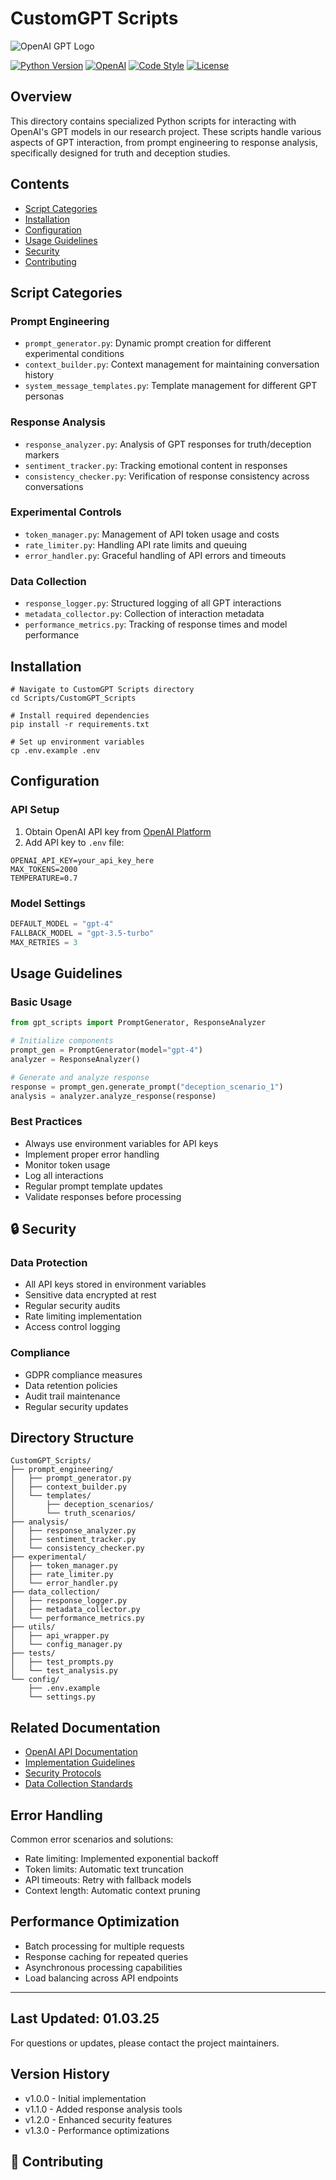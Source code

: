 # CustomGPT Scripts

![OpenAI GPT Logo](https://openai.com/content/images/2022/05/openai-avatar.png)

[![Python Version](https://img.shields.io/badge/python-3.8%2B-blue.svg)](https://www.python.org/downloads/)
[![OpenAI](https://img.shields.io/badge/OpenAI-API-green.svg)](https://openai.com/blog/openai-api)
[![Code Style](https://img.shields.io/badge/code%20style-PEP8-brightgreen.svg)](https://www.python.org/dev/peps/pep-0008/)
[![License](https://img.shields.io/badge/license-MIT-blue.svg)](LICENSE)

## Overview

This directory contains specialized Python scripts for interacting with OpenAI's GPT models in our research project. These scripts handle various aspects of GPT interaction, from prompt engineering to response analysis, specifically designed for truth and deception studies.

## Contents

- [Script Categories](#script-categories)
- [Installation](#installation)
- [Configuration](#configuration)
- [Usage Guidelines](#usage-guidelines)
- [Security](#-security)
- [Contributing](#-contributing)

## Script Categories

### Prompt Engineering

- `prompt_generator.py`: Dynamic prompt creation for different experimental conditions
- `context_builder.py`: Context management for maintaining conversation history
- `system_message_templates.py`: Template management for different GPT personas

### Response Analysis

- `response_analyzer.py`: Analysis of GPT responses for truth/deception markers
- `sentiment_tracker.py`: Tracking emotional content in responses
- `consistency_checker.py`: Verification of response consistency across conversations

### Experimental Controls

- `token_manager.py`: Management of API token usage and costs
- `rate_limiter.py`: Handling API rate limits and queuing
- `error_handler.py`: Graceful handling of API errors and timeouts

### Data Collection

- `response_logger.py`: Structured logging of all GPT interactions
- `metadata_collector.py`: Collection of interaction metadata
- `performance_metrics.py`: Tracking of response times and model performance

## Installation

```shell
# Navigate to CustomGPT Scripts directory
cd Scripts/CustomGPT_Scripts

# Install required dependencies
pip install -r requirements.txt

# Set up environment variables
cp .env.example .env
```

## Configuration

### API Setup

1. Obtain OpenAI API key from [OpenAI Platform](https://platform.openai.com)
2. Add API key to `.env` file:

```properties
OPENAI_API_KEY=your_api_key_here
MAX_TOKENS=2000
TEMPERATURE=0.7
```

### Model Settings

```python
DEFAULT_MODEL = "gpt-4"
FALLBACK_MODEL = "gpt-3.5-turbo"
MAX_RETRIES = 3
```

## Usage Guidelines

### Basic Usage

```python
from gpt_scripts import PromptGenerator, ResponseAnalyzer

# Initialize components
prompt_gen = PromptGenerator(model="gpt-4")
analyzer = ResponseAnalyzer()

# Generate and analyze response
response = prompt_gen.generate_prompt("deception_scenario_1")
analysis = analyzer.analyze_response(response)
```

### Best Practices

- Always use environment variables for API keys
- Implement proper error handling
- Monitor token usage
- Log all interactions
- Regular prompt template updates
- Validate responses before processing

## 🔒 Security

### Data Protection

- All API keys stored in environment variables
- Sensitive data encrypted at rest
- Regular security audits
- Rate limiting implementation
- Access control logging

### Compliance

- GDPR compliance measures
- Data retention policies
- Audit trail maintenance
- Regular security updates

## Directory Structure

```plaintext
CustomGPT_Scripts/
├── prompt_engineering/
│   ├── prompt_generator.py
│   ├── context_builder.py
│   └── templates/
│       ├── deception_scenarios/
│       └── truth_scenarios/
├── analysis/
│   ├── response_analyzer.py
│   ├── sentiment_tracker.py
│   └── consistency_checker.py
├── experimental/
│   ├── token_manager.py
│   ├── rate_limiter.py
│   └── error_handler.py
├── data_collection/
│   ├── response_logger.py
│   ├── metadata_collector.py
│   └── performance_metrics.py
├── utils/
│   ├── api_wrapper.py
│   └── config_manager.py
├── tests/
│   ├── test_prompts.py
│   └── test_analysis.py
└── config/
    ├── .env.example
    └── settings.py
```

## Related Documentation

- [OpenAI API Documentation](https://platform.openai.com/docs)
- [Implementation Guidelines](../Guidelines.md)
- [Security Protocols](../Security/README.md)
- [Data Collection Standards](../Data/README.md)

## Error Handling

Common error scenarios and solutions:

- Rate limiting: Implemented exponential backoff
- Token limits: Automatic text truncation
- API timeouts: Retry with fallback models
- Context length: Automatic context pruning

## Performance Optimization

- Batch processing for multiple requests
- Response caching for repeated queries
- Asynchronous processing capabilities
- Load balancing across API endpoints

---

## Last Updated: 01.03.25

For questions or updates, please contact the project maintainers.

## Version History

- v1.0.0 - Initial implementation
- v1.1.0 - Added response analysis tools
- v1.2.0 - Enhanced security features
- v1.3.0 - Performance optimizations

## 🤝 Contributing
